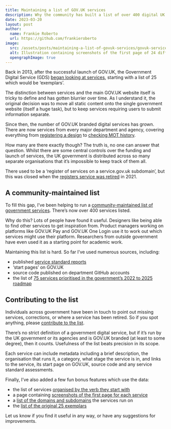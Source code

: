 ```yaml
---
title: Maintaining a list of GOV.UK services
description: Why the community has built a list of over 400 digital UK government services, including links to source code and service assessments, and how you can contribute.
date: 2023-03-20
layout: post
author:
  name: Frankie Roberto
  url: https://github.com/frankieroberto
image:
  src: /assets/posts/maintaining-a-list-of-govuk-services/govuk-services.png
  alt: Illustration containing screenshots of the first page of 24 different government service, arranged in a grid.
  opengraphImage: true
---
```


Back in 2013, after the successful launch of GOV.UK, the Government Digital Service (GDS) [began looking at services](https://gds.blog.gov.uk/2013/07/17/the-pivot-from-publishing-to-transactions/), starting with a list of 25 which would be ‘exemplars’.

The distinction between services and the main GOV.UK website itself is tricky to define and has gotten blurrier over time. As I understand it, the original decision was to move all static content onto the single government website (itself a huge task), but to keep services requiring users to submit information separate.

Since then, the number of GOV.UK branded digital services has grown. There are now services from every major department and agency, covering everything from [registering a design](https://www.gov.uk/register-a-design/send-your-application) to [checking MOT history](https://www.gov.uk/check-mot-history).

How many are there exactly though? The truth is, no one can answer that question. Whilst there are some central controls over the funding and launch of services, the UK government is distributed across so many separate organisations that it’s impossible to keep track of them all.

There used to be a ‘register of services on a service.gov.uk subdomain’, but this was closed when the [registers service was retired](https://dataingovernment.blog.gov.uk/2021/02/18/new-guidance-for-publishing-data/) in 2021.

## A community-maintained list

To fill this gap, I’ve been helping to run a [community-maintained list of government services](https://govuk-digital-services.herokuapp.com). There’s now over 400 services listed.

Why do this? Lots of people have found it useful. Designers like being able to find other services to get inspiration from. Product managers working on platforms like GOV.UK Pay and GOV.UK One Login use it to work out which services might use their platform. Researchers from outside government have even used it as a starting point for academic work.

Maintaining this list is hard. So far I’ve used numerous sources, including:

* published [service standard reports](https://www.gov.uk/service-standard-reports)
* ‘start pages’ on GOV.UK
* source code published on department GitHub accounts
* the list of [75 services prioritised in the government’s 2022 to 2025 roadmap](https://www.gov.uk/government/publications/roadmap-for-digital-and-data-2022-to-2025/transforming-for-a-digital-future-2022-to-2025-roadmap-for-digital-and-data)

## Contributing to the list

Individuals across government have been in touch to point out missing services, corrections, or where a service has been retired. So if you spot anything, please [contribute to the list](https://govuk-digital-services.herokuapp.com/contribute).

There’s no strict definition of a government digital service, but if it’s run by the UK government or its agencies and is GOV.UK branded (at least to some degree), then it counts. Usefulness of the list beats precision in its scope.

Each service can include metadata including a brief description, the organisation that runs it, a category, what stage the service is in, and links to the service, its start page on GOV.UK, source code and any service standard assessments.

Finally, I’ve also added a few fun bonus features which use the data:

* the list of services [organised by the verb they start with](https://govuk-digital-services.herokuapp.com/verbs)
* a page containing [screenshots of the first page for each service](https://govuk-digital-services.herokuapp.com/screenshots)
* a [list of the domains and subdomains](https://govuk-digital-services.herokuapp.com/domains) the services run on
* the [list of the original 25 exemplars](https://govuk-digital-services.herokuapp.com/original-25-exemplars)

Let us know if you find it useful in any way, or have any suggestions for improvements.
